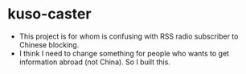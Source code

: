 # kuso-caster

* This project is for whom is confusing with RSS radio subscriber to Chinese blocking.
* I think I need to change something for people who wants to get information abroad (not China). So I built this.
